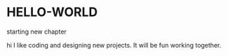 # HELLO-WORLD
starting new chapter


hi I like coding and designing new projects. It will be fun working together.
